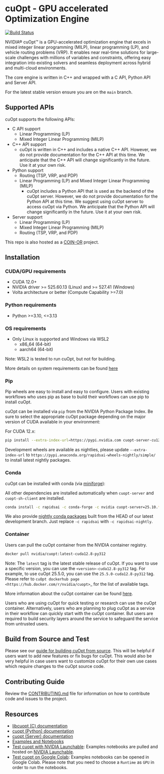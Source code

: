 # cuOpt - GPU accelerated Optimization Engine

[![Build Status](https://github.com/NVIDIA/cuopt/actions/workflows/build.yaml/badge.svg)](https://github.com/NVIDIA/cuopt/actions/workflows/build.yaml)

NVIDIA® cuOpt™ is a GPU-accelerated optimization engine that excels in mixed integer linear programming (MILP), linear programming (LP), and vehicle routing problems (VRP). It enables near real-time solutions for large-scale challenges with millions of variables and constraints, offering
easy integration into existing solvers and seamless deployment across hybrid and multi-cloud environments.

The core engine is written in C++ and wrapped with a C API, Python API and Server API.

For the latest stable version ensure you are on the `main` branch.

## Supported APIs

cuOpt supports the following APIs:

- C API support
    - Linear Programming (LP)
    - Mixed Integer Linear Programming (MILP)
- C++ API support
    - cuOpt is written in C++ and includes a native C++ API. However, we do not provide documentation for the C++ API at this time. We anticipate that the C++ API will change significantly in the future. Use it at your own risk.
- Python support
    - Routing (TSP, VRP, and PDP)
    - Linear Programming (LP) and Mixed Integer Linear Programming (MILP)
        - cuOpt includes a Python API that is used as the backend of the cuOpt server. However, we do not provide documentation for the Python API at this time. We suggest using cuOpt server to access cuOpt via Python. We anticipate that the Python API will change significantly in the future. Use it at your own risk.
- Server support
    - Linear Programming (LP)
    - Mixed Integer Linear Programming (MILP)
    - Routing (TSP, VRP, and PDP)

This repo is also hosted as a [COIN-OR](http://github.com/coin-or/cuopt/) project.

## Installation

### CUDA/GPU requirements

* CUDA 12.0+
* NVIDIA driver >= 525.60.13 (Linux) and >= 527.41 (Windows)
* Volta architecture or better (Compute Capability >=7.0)

### Python requirements

* Python >=3.10, <=3.13

### OS requirements

* Only Linux is supported and Windows via WSL2
    * x86_64 (64-bit)
    * aarch64 (64-bit)

Note: WSL2 is tested to run cuOpt, but not for building.

More details on system requirements can be found [here](https://docs.nvidia.com/cuopt/user-guide/latest/system-requirements.html)

### Pip

Pip wheels are easy to install and easy to configure. Users with existing workflows who uses pip as base to build their workflows can use pip to install cuOpt.

cuOpt can be installed via `pip` from the NVIDIA Python Package Index.
Be sure to select the appropriate cuOpt package depending
on the major version of CUDA available in your environment:

For CUDA 12.x:

```bash
pip install --extra-index-url=https://pypi.nvidia.com cuopt-server-cu12==25.10.* cuopt-sh-client==25.10.* nvidia-cuda-runtime-cu12==12.8.*
```

Development wheels are available as nightlies, please update `--extra-index-url` to `https://pypi.anaconda.org/rapidsai-wheels-nightly/simple/` to install latest nightly packages.

### Conda

cuOpt can be installed with conda (via [miniforge](https://github.com/conda-forge/miniforge)):

All other dependencies are installed automatically when `cuopt-server` and `cuopt-sh-client` are installed.

```bash
conda install -c rapidsai -c conda-forge -c nvidia cuopt-server=25.10.* cuopt-sh-client=25.10.*
```

We also provide [nightly conda packages](https://anaconda.org/rapidsai-nightly) built from the HEAD
of our latest development branch. Just replace `-c rapidsai` with `-c rapidsai-nightly`.

### Container

Users can pull the cuOpt container from the NVIDIA container registry.

```bash
docker pull nvidia/cuopt:latest-cuda12.8-py312
```

Note: The ``latest`` tag is the latest stable release of cuOpt. If you want to use a specific version, you can use the ``<version>-cuda12.8-py312`` tag. For example, to use cuOpt 25.5.0, you can use the ``25.5.0-cuda12.8-py312`` tag. Please refer to `cuOpt dockerhub page <https://hub.docker.com/r/nvidia/cuopt>`_ for the list of available tags.

More information about the cuOpt container can be found [here](https://docs.nvidia.com/cuopt/user-guide/latest/cuopt-server/quick-start.html#container-from-docker-hub).

Users who are using cuOpt for quick testing or research can use the cuOpt container. Alternatively, users who are planning to plug cuOpt as a service in their workflow can quickly start with the cuOpt container. But users are required to build security layers around the service to safeguard the service from untrusted users.

## Build from Source and Test

Please see our [guide for building cuOpt from source](CONTRIBUTING.md#setting-up-your-build-environment). This will be helpful if users want to add new features or fix bugs for cuOpt. This would also be very helpful in case users want to customize cuOpt for their own use cases which require changes to the cuOpt source code.

## Contributing Guide

Review the [CONTRIBUTING.md](CONTRIBUTING.md) file for information on how to contribute code and issues to the project.

## Resources

- [libcuopt (C) documentation](https://docs.nvidia.com/cuopt/user-guide/latest/cuopt-c/index.html)
- [cuopt (Python) documentation](https://docs.nvidia.com/cuopt/user-guide/latest/cuopt-python/index.html)
- [cuopt (Server) documentation](https://docs.nvidia.com/cuopt/user-guide/latest/cuopt-server/index.html)
- [Examples and Notebooks](https://github.com/NVIDIA/cuopt-examples)
- [Test cuopt with NVIDIA Launchable](https://brev.nvidia.com/launchable/deploy?launchableID=env-2qIG6yjGKDtdMSjXHcuZX12mDNJ): Examples notebooks are pulled and hosted on [NVIDIA Launchable](https://docs.nvidia.com/brev/latest/).
- [Test cuopt on Google Colab](https://colab.research.google.com/github/nvidia/cuopt-examples/): Examples notebooks can be opened in Google Colab. Please note that you need to choose a `Runtime` as `GPU` in order to run the notebooks.
